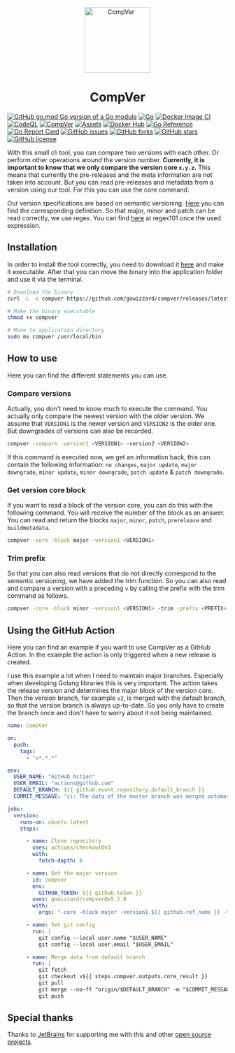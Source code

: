 <div align="center">

<img src="https://user-images.githubusercontent.com/30717818/190334331-e1aea304-eb4e-4848-9333-2a8156be26ba.svg" alt="CompVer" width="150">

# CompVer

</div>

[![GitHub go.mod Go version of a Go module](https://img.shields.io/github/go-mod/go-version/gowizzard/compver.svg)](https://golang.org/) [![Go](https://github.com/gowizzard/compver/actions/workflows/go.yml/badge.svg)](https://github.com/gowizzard/compver/actions/workflows/go.yml) [![Docker Image CI](https://github.com/gowizzard/compver/actions/workflows/docker-image.yml/badge.svg)](https://github.com/gowizzard/compver/actions/workflows/docker-image.yml) [![CodeQL](https://github.com/gowizzard/compver/actions/workflows/codeql.yml/badge.svg)](https://github.com/gowizzard/compver/actions/workflows/codeql.yml) [![CompVer](https://github.com/gowizzard/compver/actions/workflows/compver.yml/badge.svg)](https://github.com/gowizzard/compver/actions/workflows/compver.yml) [![Assets](https://github.com/gowizzard/compver/actions/workflows/assets.yml/badge.svg)](https://github.com/gowizzard/compver/actions/workflows/assets.yml) [![Docker Hub](https://github.com/gowizzard/compver/actions/workflows/docker-hub.yml/badge.svg)](https://github.com/gowizzard/compver/actions/workflows/docker-hub.yml) [![Go Reference](https://pkg.go.dev/badge/github.com/gowizzard/compver/v5.svg)](https://pkg.go.dev/github.com/gowizzard/compver/v5) [![Go Report Card](https://goreportcard.com/badge/github.com/gowizzard/compver/v5)](https://goreportcard.com/report/github.com/gowizzard/compver/v5) [![GitHub issues](https://img.shields.io/github/issues/gowizzard/compver)](https://github.com/gowizzard/compver/issues) [![GitHub forks](https://img.shields.io/github/forks/gowizzard/compver)](https://github.com/gowizzard/compver/network) [![GitHub stars](https://img.shields.io/github/stars/gowizzard/compver)](https://github.com/gowizzard/compver/stargazers) [![GitHub license](https://img.shields.io/github/license/gowizzard/compver)](https://github.com/gowizzard/compver/blob/master/LICENSE)

With this small cli tool, you can compare two versions with each other. Or perform other operations around the version number. **Currently, it is important to know that we only compare the version core `x.y.z`.** This means that currently the pre-releases and the meta information are not taken into account. But you can read pre-releases and metadata from a version using our tool. For this you can use the core command.

Our version specifications are based on semantic versioning. [Here](https://semver.org/) you can find the corresponding definition. So that major, minor and patch can be read correctly, we use regex. You can find [here](https://regex101.com/r/un81dE/5) at regex101 once the used expression. 

## Installation

In order to install the tool correctly, you need to download it [here](https://github.com/gowizzard/compver/releases) and make it executable. After that you can move the binary into the application folder and use it via the terminal.

```bash
# Download the binary
curl -L -o compver https://github.com/gowizzard/compver/releases/latest/download/<BINARY>

# Make the binary executable 
chmod +x compver

# Move to application directory
sudo mv compver /usr/local/bin
```

## How to use

Here you can find the different statements you can use.

### Compare versions

Actually, you don't need to know much to execute the command. You actually only compare the newest version with the older version. We assume that `VERSION1` is the newer version and `VERSION2` is the older one. But downgrades of versions can also be recorded.

```bash
compver -compare -version1 <VERSION1> -version2 <VERSION2>
```

If this command is executed now, we get an information back, this can contain the following information: `no changes`, `major update`, `major downgrade`, `minor update`, `minor downgrade`, `patch update` & `patch downgrade`.

### Get version core block

If you want to read a block of the version core, you can do this with the following command. You will receive the number of the block as an answer. You can read and return the blocks `major`, `minor`, `patch`, `prerelease` and `buildmetadata`.

```bash
compver -core -block major -version1 <VERSION1>
```

### Trim prefix

So that you can also read versions that do not directly correspond to the semantic versioning, we have added the trim function. So you can also read and compare a version with a preceding `v` by calling the prefix with the trim command as follows.

```bash
compver -core -block minor -version1 <VERSION1> -trim -prefix <PREFIX> 
```

## Using the GitHub Action

Here you can find an example if you want to use CompVer as a GitHub Action. In the example the action is only triggered when a new release is created.

I use this example a lot when I need to maintain major branches. Especially when developing Golang libraries this is very important. The action takes the release version and determines the major block of the version core. Then the version branch, for example `v3`, is merged with the default branch, so that the version branch is always up-to-date. So you only have to create the branch once and don't have to worry about it not being maintained.

```yaml
name: CompVer

on:
  push:
    tags:
      - "v*.*.*"

env:
  USER_NAME: "GitHub Action"
  USER_EMAIL: "actions@github.com"
  DEFAULT_BRANCH: ${{ github.event.repository.default_branch }}
  COMMIT_MESSAGE: "ci: The data of the master branch was merged automatically."

jobs:
  version:
    runs-on: ubuntu-latest
    steps:

      - name: Clone repository
        uses: actions/checkout@v3
        with:
          fetch-depth: 0

      - name: Get the major version
        id: compver
        env:
          GITHUB_TOKEN: ${{ github.token }}
        uses: gowizzard/compver@v5.5.0
        with:
          args: "-core -block major -version1 ${{ github.ref_name }} -trim -prefix v"

      - name: Set git config
        run: |
          git config --local user.name "$USER_NAME"
          git config --local user.email "$USER_EMAIL"

      - name: Merge data from default branch
        run: |
          git fetch
          git checkout v${{ steps.compver.outputs.core_result }}
          git pull
          git merge --no-ff "origin/$DEFAULT_BRANCH" -m "$COMMIT_MESSAGE"
          git push
```

## Special thanks

Thanks to [JetBrains](https://github.com/JetBrains) for supporting me with this and other [open source projects](https://www.jetbrains.com/community/opensource/#support).
